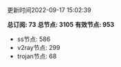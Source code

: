 更新时间2022-09-17 15:02:39

**总订阅: 73**
**总节点: 3105**
**有效节点: 953**
- ss节点: 586
- v2ray节点: 299
- trojan节点: 68
